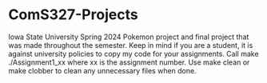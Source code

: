 # ComS327-Projects
Iowa State University Spring 2024 Pokemon project and final project that was made throughout the semester. 
Keep in mind if you are a student, it is against university policies to copy my code for your assignments.
Call make ./Assignment1_xx where xx is the assignment number. Use make clean or make clobber to clean any unnecessary files when done.
